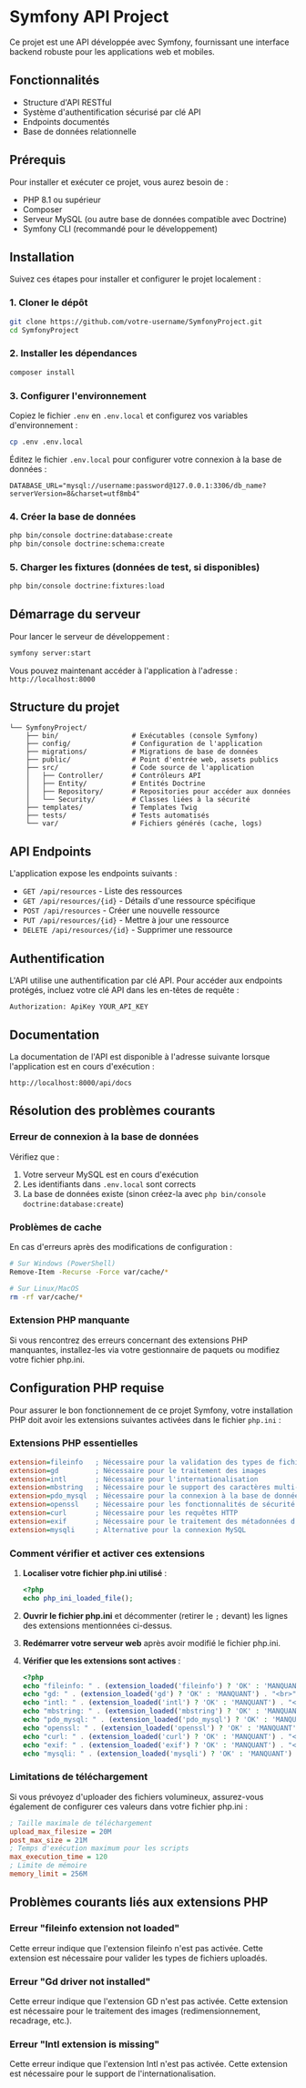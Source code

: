 
# Symfony API Project

Ce projet est une API développée avec Symfony, fournissant une interface backend robuste pour les applications web et mobiles.

## Fonctionnalités

- Structure d'API RESTful
- Système d'authentification sécurisé par clé API
- Endpoints documentés
- Base de données relationnelle

## Prérequis

Pour installer et exécuter ce projet, vous aurez besoin de :

- PHP 8.1 ou supérieur
- Composer
- Serveur MySQL (ou autre base de données compatible avec Doctrine)
- Symfony CLI (recommandé pour le développement)

## Installation

Suivez ces étapes pour installer et configurer le projet localement :

### 1. Cloner le dépôt

```bash
git clone https://github.com/votre-username/SymfonyProject.git
cd SymfonyProject
```

### 2. Installer les dépendances

```bash
composer install
```

### 3. Configurer l'environnement

Copiez le fichier `.env` en `.env.local` et configurez vos variables d'environnement :

```bash
cp .env .env.local
```

Éditez le fichier `.env.local` pour configurer votre connexion à la base de données :

```
DATABASE_URL="mysql://username:password@127.0.0.1:3306/db_name?serverVersion=8&charset=utf8mb4"
```

### 4. Créer la base de données

```bash
php bin/console doctrine:database:create
php bin/console doctrine:schema:create
```

### 5. Charger les fixtures (données de test, si disponibles)

```bash
php bin/console doctrine:fixtures:load
```

## Démarrage du serveur

Pour lancer le serveur de développement :

```bash
symfony server:start
```

Vous pouvez maintenant accéder à l'application à l'adresse : `http://localhost:8000`

## Structure du projet

```
└── SymfonyProject/
    ├── bin/                  # Exécutables (console Symfony)
    ├── config/               # Configuration de l'application
    ├── migrations/           # Migrations de base de données
    ├── public/               # Point d'entrée web, assets publics
    ├── src/                  # Code source de l'application
    │   ├── Controller/       # Contrôleurs API
    │   ├── Entity/           # Entités Doctrine
    │   ├── Repository/       # Repositories pour accéder aux données
    │   └── Security/         # Classes liées à la sécurité
    ├── templates/            # Templates Twig
    ├── tests/                # Tests automatisés
    └── var/                  # Fichiers générés (cache, logs)
```

## API Endpoints

L'application expose les endpoints suivants :

- `GET /api/resources` - Liste des ressources
- `GET /api/resources/{id}` - Détails d'une ressource spécifique
- `POST /api/resources` - Créer une nouvelle ressource
- `PUT /api/resources/{id}` - Mettre à jour une ressource
- `DELETE /api/resources/{id}` - Supprimer une ressource

## Authentification

L'API utilise une authentification par clé API. Pour accéder aux endpoints protégés, incluez votre clé API dans les en-têtes de requête :

```
Authorization: ApiKey YOUR_API_KEY
```

## Documentation

La documentation de l'API est disponible à l'adresse suivante lorsque l'application est en cours d'exécution :

```
http://localhost:8000/api/docs
```

## Résolution des problèmes courants

### Erreur de connexion à la base de données

Vérifiez que :
1. Votre serveur MySQL est en cours d'exécution
2. Les identifiants dans `.env.local` sont corrects
3. La base de données existe (sinon créez-la avec `php bin/console doctrine:database:create`)

### Problèmes de cache

En cas d'erreurs après des modifications de configuration :

```bash
# Sur Windows (PowerShell)
Remove-Item -Recurse -Force var/cache/*

# Sur Linux/MacOS
rm -rf var/cache/*
```

### Extension PHP manquante

Si vous rencontrez des erreurs concernant des extensions PHP manquantes, installez-les via votre gestionnaire de paquets ou modifiez votre fichier php.ini.

## Configuration PHP requise

Pour assurer le bon fonctionnement de ce projet Symfony, votre installation PHP doit avoir les extensions suivantes activées dans le fichier `php.ini` :

### Extensions PHP essentielles

```ini
extension=fileinfo   ; Nécessaire pour la validation des types de fichiers
extension=gd         ; Nécessaire pour le traitement des images
extension=intl       ; Nécessaire pour l'internationalisation
extension=mbstring   ; Nécessaire pour le support des caractères multi-octets  
extension=pdo_mysql  ; Nécessaire pour la connexion à la base de données MySQL
extension=openssl    ; Nécessaire pour les fonctionnalités de sécurité
extension=curl       ; Nécessaire pour les requêtes HTTP
extension=exif       ; Nécessaire pour le traitement des métadonnées d'images
extension=mysqli     ; Alternative pour la connexion MySQL
```

### Comment vérifier et activer ces extensions

1. **Localiser votre fichier php.ini utilisé** :
   ```php
   <?php
   echo php_ini_loaded_file();
   ```

2. **Ouvrir le fichier php.ini** et décommenter (retirer le `;` devant) les lignes des extensions mentionnées ci-dessus.

3. **Redémarrer votre serveur web** après avoir modifié le fichier php.ini.

4. **Vérifier que les extensions sont actives** :
   ```php
   <?php
   echo "fileinfo: " . (extension_loaded('fileinfo') ? 'OK' : 'MANQUANT') . "<br>";
   echo "gd: " . (extension_loaded('gd') ? 'OK' : 'MANQUANT') . "<br>";
   echo "intl: " . (extension_loaded('intl') ? 'OK' : 'MANQUANT') . "<br>";
   echo "mbstring: " . (extension_loaded('mbstring') ? 'OK' : 'MANQUANT') . "<br>";
   echo "pdo_mysql: " . (extension_loaded('pdo_mysql') ? 'OK' : 'MANQUANT') . "<br>";
   echo "openssl: " . (extension_loaded('openssl') ? 'OK' : 'MANQUANT') . "<br>";
   echo "curl: " . (extension_loaded('curl') ? 'OK' : 'MANQUANT') . "<br>";
   echo "exif: " . (extension_loaded('exif') ? 'OK' : 'MANQUANT') . "<br>";
   echo "mysqli: " . (extension_loaded('mysqli') ? 'OK' : 'MANQUANT') . "<br>";
   ```

### Limitations de téléchargement

Si vous prévoyez d'uploader des fichiers volumineux, assurez-vous également de configurer ces valeurs dans votre fichier php.ini :

```ini
; Taille maximale de téléchargement
upload_max_filesize = 20M
post_max_size = 21M
; Temps d'exécution maximum pour les scripts
max_execution_time = 120
; Limite de mémoire
memory_limit = 256M
```

## Problèmes courants liés aux extensions PHP

### Erreur "fileinfo extension not loaded"
Cette erreur indique que l'extension fileinfo n'est pas activée. Cette extension est nécessaire pour valider les types de fichiers uploadés.

### Erreur "Gd driver not installed" 
Cette erreur indique que l'extension GD n'est pas activée. Cette extension est nécessaire pour le traitement des images (redimensionnement, recadrage, etc.).

### Erreur "Intl extension is missing"
Cette erreur indique que l'extension Intl n'est pas activée. Cette extension est nécessaire pour le support de l'internationalisation.